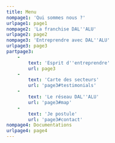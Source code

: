 ```yaml
---
title: Menu
nompage1: 'Qui sommes nous ?'
urlpage1: page1
nompage2: 'La franchise DAL''ALU'
urlpage2: page2
nompage3: 'Entreprendre avec DAL''ALU'
urlpage3: page3
partpage3:
    -
        text: 'Esprit d''entreprendre'
        url: page3
    -
        text: 'Carte des secteurs'
        url: 'page3#testimonials'
    -
        text: 'Le réseau DAL''ALU'
        url: 'page3#map'
    -
        text: 'Je postule'
        url: 'page3#contact'
nompage4: Documentations
urlpage4: page4
---
```


